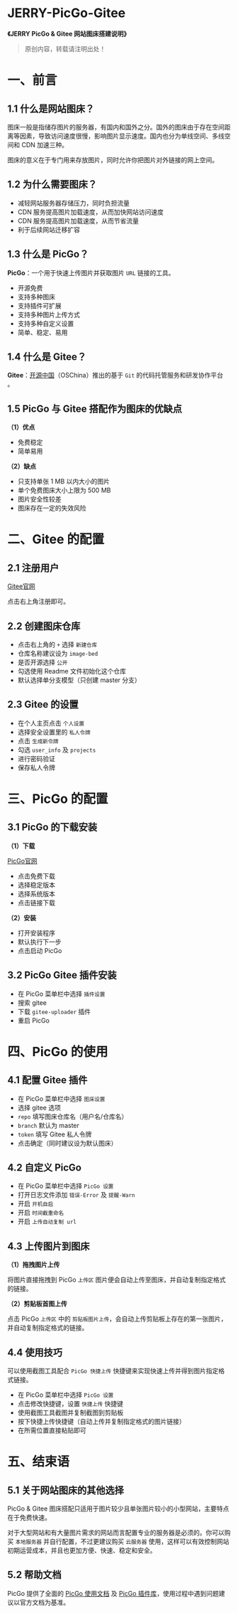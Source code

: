 # JERRY-PicGo-Gitee

**《JERRY PicGo & Gitee 网站图床搭建说明》**

> 原创内容，转载请注明出处！

# 一、前言

## 1.1 什么是网站图床？

图床一般是指储存图片的服务器，有国内和国外之分。国外的图床由于存在空间距离等因素，导致访问速度很慢，影响图片显示速度。国内也分为单线空间、多线空间和 CDN 加速三种。

图床的意义在于专门用来存放图片，同时允许你把图片对外链接的网上空间。

## 1.2 为什么需要图床？

- 减轻网站服务器存储压力，同时负担流量
- CDN 服务提高图片加载速度，从而加快网站访问速度
- CDN 服务提高图片加载速度，从而节省流量
- 利于后续网站迁移扩容

## 1.3 什么是 PicGo？

**PicGo**：一个用于快速上传图片并获取图片 `URL` 链接的工具。

- 开源免费
- 支持多种图床
- 支持插件可扩展
- 支持多种图片上传方式
- 支持多种自定义设置
- 简单、稳定、易用

## 1.4 什么是 Gitee？

**Gitee**：[开源中国](https://baike.baidu.com/item/开源中国/5462428)（OSChina）推出的基于 `Git` 的代码托管服务和研发协作平台 。

## 1.5 PicGo 与 Gitee 搭配作为图床的优缺点

**（1）优点**

- 免费稳定
- 简单易用

**（2）缺点**

- 只支持单张 1 MB 以内大小的图片
- 单个免费图床大小上限为 500 MB
- 图片安全性较差
- 图床存在一定的失效风险

# 二、Gitee 的配置

## 2.1 注册用户

[Gitee官网](https://gitee.com/)

点击右上角注册即可。

## 2.2 创建图床仓库

- 点击右上角的 `+` 选择 `新建仓库`
- 仓库名称建议设为 `image-bed`
- 是否开源选择 `公开`
- 勾选使用 Readme 文件初始化这个仓库
- 默认选择单分支模型（只创建 master 分支）

## 2.3 Gitee 的设置

- 在个人主页点击 `个人设置`
- 选择安全设置里的 `私人令牌`
- 点击 `生成新令牌`
- 勾选 `user_info` 及 `projects`
- 进行密码验证
- 保存私人令牌

# 三、PicGo 的配置

## 3.1 PicGo 的下载安装

**（1）下载**

[PicGo官网](https://molunerfinn.com/PicGo/)

- 点击免费下载
- 选择稳定版本
- 选择系统版本
- 点击链接下载

**（2）安装**

- 打开安装程序
- 默认执行下一步
- 点击启动 PicGo

## 3.2 PicGo Gitee 插件安装

- 在 PicGo 菜单栏中选择 `插件设置`
- 搜索 gitee
- 下载 `gitee-uploader` 插件
- 重启 PicGo

# 四、PicGo 的使用

## 4.1 配置 Gitee 插件

- 在 PicGo 菜单栏中选择 `图床设置`
- 选择 gitee 选项
- `repo` 填写图床仓库名（用户名/仓库名）
- `branch` 默认为 master
- `token` 填写 Gitee 私人令牌
- 点击确定（同时建议设为默认图床）

## 4.2 自定义 PicGo

- 在 PicGo 菜单栏中选择 `PicGo 设置`
- 打开日志文件添加 `错误-Error` 及 `提醒-Warn`
- 开启 `开机自启`
- 开启 `时间截重命名`
- 开启 `上传自动复制 url`

## 4.3 上传图片到图床

**（1）拖拽图片上传**

将图片直接拖拽到 PicGo `上传区` 图片便会自动上传至图床，并自动复制指定格式的链接。

**（2）剪贴板首图上传**

点击 PicGo `上传区` 中的 `剪贴板图片上传`，会自动上传剪贴板上存在的第一张图片，并自动复制指定格式的链接。

## 4.4 使用技巧

可以使用截图工具配合 `PicGo 快捷上传` 快捷键来实现快速上传并得到图片指定格式链接。

- 在 PicGo 菜单栏中选择 `PicGo 设置`
- 点击修改快捷键，设置 `快捷上传` 快捷键
- 使用截图工具截图并复制截图到剪贴板
- 按下快捷上传快捷键（自动上传并复制指定格式的图片链接）
- 在所需位置直接粘贴即可

# 五、结束语

## 5.1 关于网站图床的其他选择

PicGo & Gitee 图床搭配只适用于图片较少且单张图片较小的小型网站，主要特点在于免费快速。

对于大型网站和有大量图片需求的网站而言配置专业的服务器是必须的。你可以购买 `本地服务器` 并自行配置，不过更建议购买 `云服务器` 使用，这样可以有效控制网站初期运营成本，并且也更加方便、快速、稳定和安全。

## 5.2 帮助文档

PicGo 提供了全面的 [PicGo 使用文档](https://picgo.github.io/PicGo-Doc/zh/guide/) 及 [PicGo 插件库](https://github.com/PicGo/Awesome-PicGo)，使用过程中遇到问题建议以官方文档为基准。